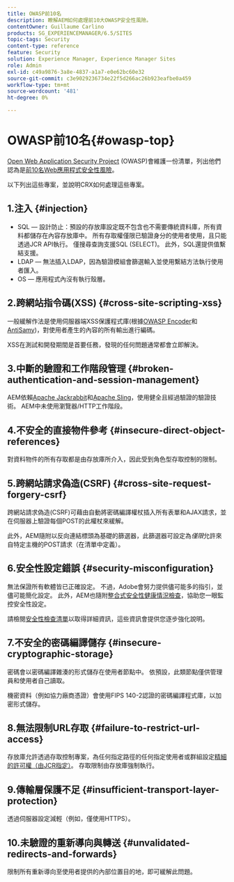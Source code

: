 ```yaml
---
title: OWASP前10名
description: 瞭解AEM如何處理前10大OWASP安全性風險。
contentOwner: Guillaume Carlino
products: SG_EXPERIENCEMANAGER/6.5/SITES
topic-tags: Security
content-type: reference
feature: Security
solution: Experience Manager, Experience Manager Sites
role: Admin
exl-id: c49a9876-3a8e-4837-a1a7-e0e62bc60e32
source-git-commit: c3e9029236734e22f5d266ac26b923eafbe0a459
workflow-type: tm+mt
source-wordcount: '481'
ht-degree: 0%

---
```


# OWASP前10名{#owasp-top}

[Open Web Application Security Project](https://owasp.org/) (OWASP)會維護一份清單，列出他們認為是[前10名Web應用程式安全性風險](https://owasp.org/www-project-top-ten/)。

以下列出這些專案，並說明CRX如何處理這些專案。

## 1.注入 {#injection}

* SQL — 設計防止：預設的存放庫設定既不包含也不需要傳統資料庫，所有資料都儲存在內容存放庫中。 所有存取權僅限已驗證身分的使用者使用，且只能透過JCR API執行。 僅搜尋查詢支援SQL (SELECT)。 此外，SQL還提供值繫結支援。
* LDAP — 無法插入LDAP，因為驗證模組會篩選輸入並使用繫結方法執行使用者匯入。
* OS — 應用程式內沒有執行殼層。

## 2.跨網站指令碼(XSS) {#cross-site-scripting-xss}

一般緩解作法是使用伺服器端XSS保護程式庫(根據[OWASP Encoder](https://owasp.org/www-project-java-encoder/)和[AntiSamy](https://wiki.owasp.org/index.php/Category:OWASP_AntiSamy_Project))，對使用者產生的內容的所有輸出進行編碼。

XSS在測試和開發期間是首要任務，發現的任何問題通常都會立即解決。

## 3.中斷的驗證和工作階段管理 {#broken-authentication-and-session-management}

AEM依賴[Apache Jackrabbit](https://jackrabbit.apache.org/jcr/index.html)和[Apache Sling](https://sling.apache.org/)，使用健全且經過驗證的驗證技術。 AEM中未使用瀏覽器/HTTP工作階段。

## 4.不安全的直接物件參考 {#insecure-direct-object-references}

對資料物件的所有存取都是由存放庫所介入，因此受到角色型存取控制的限制。

## 5.跨網站請求偽造(CSRF) {#cross-site-request-forgery-csrf}

跨網站請求偽造(CSRF)可藉由自動將密碼編譯權杖插入所有表單和AJAX請求，並在伺服器上驗證每個POST的此權杖來緩解。

此外，AEM隨附以反向連結標頭為基礎的篩選器，此篩選器可設定為&#x200B;*僅限*&#x200B;允許來自特定主機的POST請求（在清單中定義）。

## 6.安全性設定錯誤 {#security-misconfiguration}

無法保證所有軟體皆已正確設定。 不過，Adobe會努力提供儘可能多的指引，並儘可能簡化設定。 此外，AEM也隨附[整合式安全性健康情況檢查](/help/sites-administering/operations-dashboard.md)，協助您一眼監控安全性設定。

請檢閱[安全性檢查清單](/help/sites-administering/security-checklist.md)以取得詳細資訊，這些資訊會提供您逐步強化說明。

## 7.不安全的密碼編譯儲存 {#insecure-cryptographic-storage}

密碼會以密碼編譯雜湊的形式儲存在使用者節點中。 依預設，此類節點僅供管理員和使用者自己讀取。

機密資料（例如協力廠商憑證）會使用FIPS 140-2認證的密碼編譯程式庫，以加密形式儲存。

## 8.無法限制URL存取 {#failure-to-restrict-url-access}

存放庫允許透過存取控制專案，為任何指定路徑的任何指定使用者或群組設定[精細的許可權（由JCR指定）](https://developer.adobe.com/experience-manager/reference-materials/spec/jcr/2.0/16_Access_Control_Management.html)。 存取限制由存放庫強制執行。

## 9.傳輸層保護不足 {#insufficient-transport-layer-protection}

透過伺服器設定減輕（例如，僅使用HTTPS）。

## 10.未驗證的重新導向與轉送 {#unvalidated-redirects-and-forwards}

限制所有重新導向至使用者提供的內部位置目的地，即可緩解此問題。
